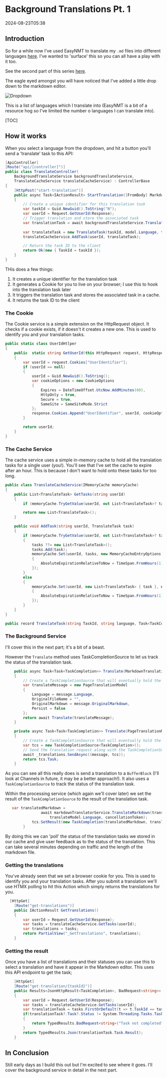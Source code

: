 ﻿# Background Translations Pt. 1

<datetime class="hidden">2024-08-23T05:38</datetime>
<!--category-- EasyNMT, ASP.NET -->

## Introduction
So for a while now I've used EasyNMT to translate my `.md` files into different languages [here](/blog/autotranslatingmarkdownfiles). I've wanted to 'surface' this so you can all have a play with it too. 

See the second part of this series [here](/blog/backgroundtranslationspt2).

The eagle eyed amongst you will have noticed that I've added a little drop down to the markdown editor.

![Dropdown](translatedropdown.png)

This is a list of languages which I translate into (EasyNMT is a bit of a resource hog so I've limited the number o languages I can translate into).

[TOC]

## How it works
When you select a language from the dropdown, and hit a button you'll send a 'translate' task to this API:

```csharp
[ApiController]
[Route("api/[controller]")]
public class TranslateController(
    BackgroundTranslateService backgroundTranslateService,
    TranslateCacheService translateCacheService) : ControllerBase
{
    [HttpPost("start-translation")]
    public async Task<IActionResult> StartTranslation([FromBody] MarkdownTranslationModel model)
    {
        // Create a unique identifier for this translation task
        var taskId = Guid.NewGuid().ToString("N");
        var userId = Request.GetUserId(Response);
        // Trigger translation and store the associated task
        var translationTask = await backgroundTranslateService.Translate(model);
    
        var translateTask = new TranslateTask(taskId, model.Language, translationTask);
        translateCacheService.AddTask(userId, translateTask);

        // Return the task ID to the client
        return Ok(new { TaskId = taskId });
    }
}
```
THis does a few things:
1. It creates a unique identifier for the translation task
2. It generates a Cookie for you to live on your browser; I use this to hook into the translation task later
3. It triggers the translation task and stores the associated task in a cache.
4. It returns the task ID to the client

### The Cookie
The Cookie service is a simple extension on the HttpRequest object. It checks if a cookie exists, if it doesn't it creates a new one. This is used to identify you and your translation tasks.

```csharp
public static class UserIdHtlper
{
    public  static string GetUserId(this HttpRequest request, HttpResponse response)
    {
        var userId = request.Cookies["UserIdentifier"];
        if (userId == null)
        {
            userId = Guid.NewGuid().ToString();
            var cookieOptions = new CookieOptions
            {
                Expires = DateTimeOffset.UtcNow.AddMinutes(60),
                HttpOnly = true,
                Secure = true,
                SameSite = SameSiteMode.Strict
            };
            response.Cookies.Append("UserIdentifier", userId, cookieOptions);
        }

        return userId;
    }
}
```

### The Cache Service
The cache service uses a simple in-memory cache to hold all the translation tasks for a single user (you!). You'll see that I've set the cache to expire after an hour. This is because I don't want to hold onto these tasks for too long.

```csharp
public class TranslateCacheService(IMemoryCache memoryCache)
{
    public List<TranslateTask> GetTasks(string userId)
    {
        if (memoryCache.TryGetValue(userId, out List<TranslateTask>? task)) return task;

        return new List<TranslateTask>();
    }

    public void AddTask(string userId, TranslateTask task)
    {
        if (memoryCache.TryGetValue(userId, out List<TranslateTask>? tasks))
        {
            tasks ??= new List<TranslateTask>();
            tasks.Add(task);
            memoryCache.Set(userId, tasks, new MemoryCacheEntryOptions
            {
                AbsoluteExpirationRelativeToNow = TimeSpan.FromHours(1)
            });
        }
        else
        {
            memoryCache.Set(userId, new List<TranslateTask> { task }, new MemoryCacheEntryOptions
            {
                AbsoluteExpirationRelativeToNow = TimeSpan.FromHours(1)
            });
        }
    }
}

public record TranslateTask(string TaskId, string language, Task<TaskCompletion>? Task);
```

### The Background Service
I'll cover this in the next part; it's a bit of a beast.

However the `Translate` method uses TaskCompletionSource to let us track the status of the translation task.

```csharp
    public async Task<Task<TaskCompletion>> Translate(MarkdownTranslationModel message)
    {
        // Create a TaskCompletionSource that will eventually hold the result of the translation
        var translateMessage = new PageTranslationModel
        {
            Language = message.Language,
            OriginalFileName = "",
            OriginalMarkdown = message.OriginalMarkdown,
            Persist = false
        };
        return await Translate(translateMessage);
    }

    private async Task<Task<TaskCompletion>> Translate(PageTranslationModel message)
    {
        // Create a TaskCompletionSource that will eventually hold the result of the translation
        var tcs = new TaskCompletionSource<TaskCompletion>();
        // Send the translation request along with the TaskCompletionSource to be processed
        await _translations.SendAsync((message, tcs));
        return tcs.Task;
    }
 ```

As you can see all this really does is send a translation to a `BufferBlock` (I'll look at Channels in future, it may be a better approach!). 
It also uses a `TaskCompletionSource` to track the status of the translation task.

Within the processing service (which again we'll cover later) we set the result of the `TaskCompletionSource` to the result of the translation task.

```csharp
   var translatedMarkdown =
                await markdownTranslatorService.TranslateMarkdown(translateModel.OriginalMarkdown,
                    translateModel.Language, cancellationToken);
            tcs.SetResult(new TaskCompletion(translatedMarkdown, translateModel.Language, true, DateTime.Now));
        }
```
By doing this we can 'poll' the status of the translation tasks we stored in our cache and give user feedback as to the status of the translation. This can take several minutes depending on traffic and the length of the markdown file.

### Getting the translations
You've already seen that we set a browser cookie for you. This is used to identify you and your translation tasks. After you submit a translation we'll use HTMX polling to hit this Action which simply returns the translations for you.

```csharp
  [HttpGet]
    [Route("get-translations")]
    public IActionResult GetTranslations()
    {
        var userId = Request.GetUserId(Response);
        var tasks = translateCacheService.GetTasks(userId);
        var translations = tasks;
        return PartialView("_GetTranslations", translations);
    }
```

### Getting the result
Once you have a list of translations and their statuses you can use this to select a translation and have it appear in the Markdown editor. This uses this API endpoint to get the task;

```csharp
    [HttpGet]
    [Route("get-translation/{taskId}")]
    public Results<JsonHttpResult<TaskCompletion>, BadRequest<string>> GetTranslation(string taskId)
    {
        var userId = Request.GetUserId(Response);
        var tasks = translateCacheService.GetTasks(userId);
        var translationTask = tasks.FirstOrDefault(t => t.TaskId == taskId);
        if(translationTask?.Task?.Status != System.Threading.Tasks.TaskStatus.RanToCompletion)
        {
            return TypedResults.BadRequest<string>("Task not completed");
        }
        return TypedResults.Json(translationTask.Task.Result);
    }
```

## In Conclusion
Still early days as I build this out but I'm excited to see where it goes. I'll cover the background service in detail in the next part.